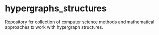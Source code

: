 # hypergraphs_structures
Repository for collection of computer science methods and mathematical approaches to work with hypergraph structures.
